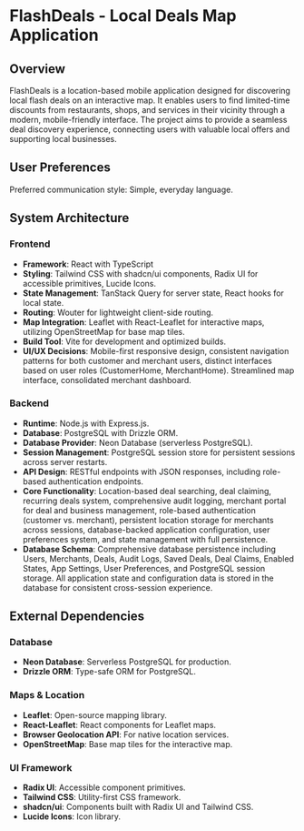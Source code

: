 # FlashDeals - Local Deals Map Application

## Overview
FlashDeals is a location-based mobile application designed for discovering local flash deals on an interactive map. It enables users to find limited-time discounts from restaurants, shops, and services in their vicinity through a modern, mobile-friendly interface. The project aims to provide a seamless deal discovery experience, connecting users with valuable local offers and supporting local businesses.

## User Preferences
Preferred communication style: Simple, everyday language.

## System Architecture

### Frontend
- **Framework**: React with TypeScript
- **Styling**: Tailwind CSS with shadcn/ui components, Radix UI for accessible primitives, Lucide Icons.
- **State Management**: TanStack Query for server state, React hooks for local state.
- **Routing**: Wouter for lightweight client-side routing.
- **Map Integration**: Leaflet with React-Leaflet for interactive maps, utilizing OpenStreetMap for base map tiles.
- **Build Tool**: Vite for development and optimized builds.
- **UI/UX Decisions**: Mobile-first responsive design, consistent navigation patterns for both customer and merchant users, distinct interfaces based on user roles (CustomerHome, MerchantHome). Streamlined map interface, consolidated merchant dashboard.

### Backend
- **Runtime**: Node.js with Express.js.
- **Database**: PostgreSQL with Drizzle ORM.
- **Database Provider**: Neon Database (serverless PostgreSQL).
- **Session Management**: PostgreSQL session store for persistent sessions across server restarts.
- **API Design**: RESTful endpoints with JSON responses, including role-based authentication endpoints.
- **Core Functionality**: Location-based deal searching, deal claiming, recurring deals system, comprehensive audit logging, merchant portal for deal and business management, role-based authentication (customer vs. merchant), persistent location storage for merchants across sessions, database-backed application configuration, user preferences system, and state management with full persistence.
- **Database Schema**: Comprehensive database persistence including Users, Merchants, Deals, Audit Logs, Saved Deals, Deal Claims, Enabled States, App Settings, User Preferences, and PostgreSQL session storage. All application state and configuration data is stored in the database for consistent cross-session experience.

## External Dependencies

### Database
- **Neon Database**: Serverless PostgreSQL for production.
- **Drizzle ORM**: Type-safe ORM for PostgreSQL.

### Maps & Location
- **Leaflet**: Open-source mapping library.
- **React-Leaflet**: React components for Leaflet maps.
- **Browser Geolocation API**: For native location services.
- **OpenStreetMap**: Base map tiles for the interactive map.

### UI Framework
- **Radix UI**: Accessible component primitives.
- **Tailwind CSS**: Utility-first CSS framework.
- **shadcn/ui**: Components built with Radix UI and Tailwind CSS.
- **Lucide Icons**: Icon library.